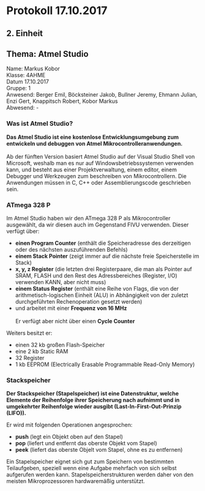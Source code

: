 # Protokoll 17.10.2017

## 2. Einheit
## Thema: Atmel Studio

Name: Markus Kobor  <br>
Klasse: 4AHME  <br>
Datum 17.10.2017  <br>
Gruppe: 1  <br>
Anwesend: Berger Emil, Böcksteiner Jakob, Bullner Jeremy, Ehmann Julian, Enzi Gert, Knappitsch Robert, Kobor Markus  <br>
Abwesend: -  <br>

### Was ist Atmel Studio?

**Das Atmel Studio ist eine kostenlose Entwicklungsumgebung zum entwickeln und debuggen von Atmel Mikrocontrolleranwendungen.** <br> <br>
Ab der fünften Version basiert Atmel Studio auf der Visual Studio Shell von Microsoft, weshalb man es nur auf Windowsbetriebssystemen verwenden kann, und besteht aus einer Projektverwaltung, einem editor, einem Debugger und Werkzeugen zum beschreiben von Mikrocontrollern. Die Anwendungen müssen in C, C++ oder Assemblierungscode geschrieben sein.

### ATmega 328 P

Im Atmel Studio haben wir den ATmega 328 P als Mikrocontroller ausgewählt, da wir diesen auch im Gegenstand FIVU verwenden.
Dieser verfügt über: <br>
* **einen Program Counter** (enthält die Speicheradresse des derzeitigen oder des nächsten auszuführenden Befehls)
* **einem Stack Pointer** (zeigt immer auf die nächste freie Speicherstelle im Stack)
* **x, y, z Register** (die letzten drei Registerpaare, die man als Pointer auf SRAM,
FLASH und den Rest des Adressbereiches (Register, I/O) verwenden KANN,
aber nicht muss)
* **einem Status Register** (enthält eine Reihe von Flags, die von der arithmetisch-logischen Einheit (ALU) in Abhängigkeit von der zuletzt durchgeführten Rechenoperation gesetzt werden)
* und arbeitet mit einer **Frequenz von 16 MHz** <br> <br>
Er verfügt aber nicht über einen **Cycle Counter** <br>

Weiters besitzt er: <br>
* einen 32 kb großen Flash-Speicher
* eine 2 kb Static RAM
* 32 Register
* 1 kb EEPROM (Electrically Erasable Programmable Read-Only Memory)

### Stackspeicher

**Der Stackspeicher (Stapelspeicher) ist eine Datenstruktur, welche Elemente der Reihenfolge ihrer Speicherung nach aufnimmt und in umgekehrter Reihenfolge wieder ausgibt (Last-In-First-Out-Prinzip (LIFO)).**

Er wird mit folgenden Operationen angesprochen:

* **push** (legt ein Objekt oben auf den Stapel)
* **pop** (liefert und entfernt das oberste Objekt vom Stapel)
* **peek** (liefert das oberste Objelt vom Stapel, ohne es zu entfernen)

Ein Stapelspeicher eignet sich gut zum Speichern von bestimmten Teilaufgeben, speziell wenn eine Aufgabe mehrfach von sich selbst aufgerufen werden kann. Stapelspeicherstrukturen werden daher von den meisten Mikroprozessoren hardwaremäßig unterstützt.
